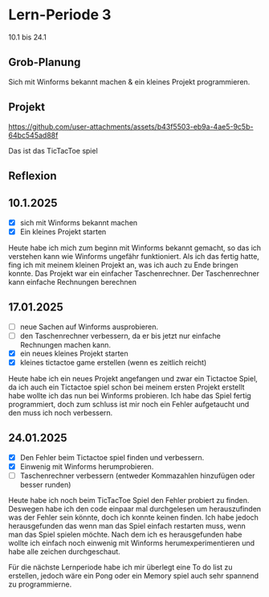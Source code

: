 # Lern-Periode 3

10.1 bis 24.1

## Grob-Planung
Sich mit Winforms bekannt machen & ein kleines Projekt programmieren.

## Projekt



https://github.com/user-attachments/assets/b43f5503-eb9a-4ae5-9c5b-64bc545ad88f


Das ist das TicTacToe spiel 



## Reflexion



## 10.1.2025

- [x] sich mit Winforms bekannt machen
- [x] Ein kleines Projekt starten

Heute habe ich mich zum beginn mit Winforms bekannt gemacht, so das ich verstehen kann wie Winforms ungefähr funktioniert. Als ich das fertig hatte, fing ich mit meinem kleinen Projekt an, was ich auch zu Ende bringen konnte. Das Projekt war ein einfacher Taschenrechner. Der Taschenrechner kann einfache Rechnungen berechnen

## 17.01.2025
- [ ] neue Sachen auf Winforms ausprobieren.
- [ ] den Taschenrechner verbessern, da er bis jetzt nur einfache Rechnungen machen kann.
- [x] ein neues kleines Projekt starten
- [x] kleines tictactoe game erstellen (wenn es zeitlich reicht)

Heute habe ich ein neues Projekt angefangen und zwar ein Tictactoe Spiel, da ich auch ein Tictactoe spiel schon bei meinem ersten Projekt erstellt habe wollte ich das nun bei Winforms probieren. Ich habe das Spiel fertig programmiert, doch zum schluss ist mir noch ein Fehler aufgetaucht und den muss ich noch verbessern.

## 24.01.2025
- [x] Den Fehler beim Tictactoe spiel finden und verbessern.
- [x] Einwenig mit Winforms herumprobieren.
- [ ] Taschenrechner verbessern (entweder Kommazahlen hinzufügen oder besser runden)

Heute habe ich noch beim TicTacToe Spiel den Fehler probiert zu finden. Deswegen habe ich den code einpaar mal durchgelesen um herauszufinden was der Fehler sein könnte, doch ich konnte keinen finden. Ich habe jedoch herausgefunden das wenn man das Spiel einfach restarten muss, wenn man das Spiel spielen möchte. Nach dem ich es herausgefunden habe wollte ich einfach noch einwenig mit Winforms herumexperimentieren und habe alle zeichen durchgeschaut.

Für die nächste Lernperiode habe ich mir überlegt eine To do list zu erstellen, jedoch wäre ein Pong oder ein Memory spiel auch sehr spannend zu programmierne.
